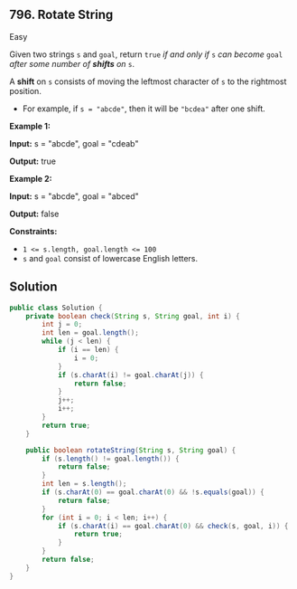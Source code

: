 ## 796\. Rotate String

Easy

Given two strings `s` and `goal`, return `true` _if and only if_ `s` _can become_ `goal` _after some number of **shifts** on_ `s`.

A **shift** on `s` consists of moving the leftmost character of `s` to the rightmost position.

*   For example, if `s = "abcde"`, then it will be `"bcdea"` after one shift.

**Example 1:**

**Input:** s = "abcde", goal = "cdeab"

**Output:** true 

**Example 2:**

**Input:** s = "abcde", goal = "abced"

**Output:** false 

**Constraints:**

*   `1 <= s.length, goal.length <= 100`
*   `s` and `goal` consist of lowercase English letters.

## Solution

```java
public class Solution {
    private boolean check(String s, String goal, int i) {
        int j = 0;
        int len = goal.length();
        while (j < len) {
            if (i == len) {
                i = 0;
            }
            if (s.charAt(i) != goal.charAt(j)) {
                return false;
            }
            j++;
            i++;
        }
        return true;
    }

    public boolean rotateString(String s, String goal) {
        if (s.length() != goal.length()) {
            return false;
        }
        int len = s.length();
        if (s.charAt(0) == goal.charAt(0) && !s.equals(goal)) {
            return false;
        }
        for (int i = 0; i < len; i++) {
            if (s.charAt(i) == goal.charAt(0) && check(s, goal, i)) {
                return true;
            }
        }
        return false;
    }
}
```